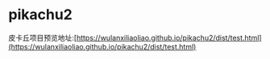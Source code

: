 # pikachu2
皮卡丘项目预览地址:[https://wulanxiliaoliao.github.io/pikachu2/dist/test.html](https://wulanxiliaoliao.github.io/pikachu2/dist/test.html)
